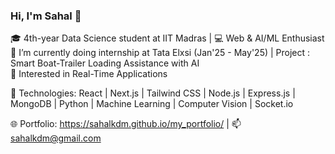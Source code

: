 ### Hi, I'm Sahal 👋
🎓 4th-year Data Science student at IIT Madras | 💻 Web & AI/ML Enthusiast  
🔭 I’m currently doing internship at Tata Elxsi (Jan'25 - May'25) | Project : Smart Boat-Trailer Loading Assistance with AI   
🚀 Interested in Real-Time Applications  

🔧 Technologies: React | Next.js | Tailwind CSS | Node.js | Express.js | MongoDB | Python | Machine Learning | Computer Vision | Socket.io

🌐 Portfolio: https://sahalkdm.github.io/my_portfolio/ | 📫 sahalkdm@gmail.com


<!--
**Sahalkdm/Sahalkdm** is a ✨ _special_ ✨ repository because its `README.md` (this file) appears on your GitHub profile.

Here are some ideas to get you started:

- 🔭 I’m currently working on ...
- 🌱 I’m currently learning ...
- 👯 I’m looking to collaborate on ...
- 🤔 I’m looking for help with ...
- 💬 Ask me about ...
- 📫 How to reach me: ...
- 😄 Pronouns: ...
- ⚡ Fun fact: ...
-->

